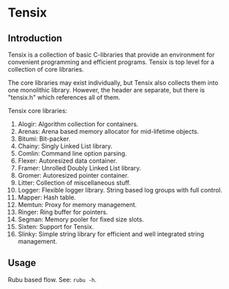 # Tensix

## Introduction

Tensix is a collection of basic C-libraries that provide an
environment for convenient programming and efficient programs. Tensix
is top level for a collection of core libraries.

The core libraries may exist individually, but Tensix also collects
them into one monolithic library. However, the header are separate,
but there is "tensix.h" which references all of them.

Tensix core libraries:

1. Alogir: Algorithm collection for containers.
1. Arenas: Arena based memory allocator for mid-lifetime objects.
1. Bitumi: Bit-packer.
1. Chainy: Singly Linked List library.
1. Comlin: Command line option parsing.
1. Flexer: Autoresized data container.
1. Framer: Unrolled Doubly Linked List library.
1. Gromer: Autoresized pointer container.
1. Litter: Collection of miscellaneous stuff.
1. Logger: Flexible logger library. String based log groups with full
           control.
1. Mapper: Hash table.
1. Memtun: Proxy for memory management.
1. Ringer: Ring buffer for pointers.
1. Segman: Memory pooler for fixed size slots.
1. Sixten: Support for Tensix.
1. Slinky: Simple string library for efficient and well integrated
           string management.


## Usage

Rubu based flow. See: `rubu -h`.


